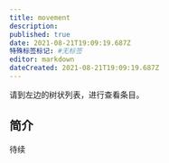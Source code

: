 ```yaml
---
title: movement
description: 
published: true
date: 2021-08-21T19:09:19.687Z
特殊标签标记: #无标签
editor: markdown
dateCreated: 2021-08-21T19:09:19.687Z
---
```


请到左边的树状列表，进行查看条目。

## 简介

待续
